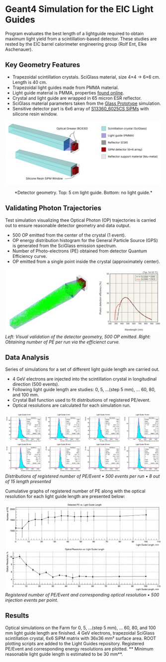 # Geant4 Simulation for the EIC Light Guides

Program evaluates the best length of a lightguide required to obtain maximum light yield from a scintillation-based detector. These studies are rested by the EIC barrel calorimeter engineering group (Rolf Ent, Elke Aschenauer).

## Key Geometry Features

* Trapezoidal scintillation crystals. SciGlass material, size 4×4 → 6×6 cm. Length is 40 cm.
* Trapezoidal light guides made from PMMA material.
* Light guide material is PMMA, properties [found online](https://eljentechnology.com/images/products/data_sheets/Light_Guides_and_Acrylic_Plastic.pdf). 
* Crystal and light guide are wrapped in 65 micron ESR reflector.
* SciGlass material parameters taken from the [Glass Prototype](https://github.com/JeffersonLab/glass-prototype) simulation.
* Sensitive detector part is 6x6 array of [S13360_6025CS SiPMs](https://www.hamamatsu.com/content/dam/hamamatsu-photonics/sites/documents/99_SALES_LIBRARY/ssd/s13360_series_kapd1052e.pdf) with silicone resin window. 

![Geant4 detector geometry](https://raw.githubusercontent.com/petrstepanov/light-guides/main/resources/light-guides-detector.png "Geant4 detector geometry")
<center>*Detector geometry. Top: 5 cm light guide. Bottom: no light guide.*</center>

## Validating Photon Trajectories

Test simulation visualizing thee Optical Photon (OP) trajectories is carried out to ensure reasonable detector geometry and data output.

* 500 OP emitted from the center of the crystal (1 event).
* OP energy distribution histogram for the General Particle Source (GPS) is generated from the SciGlass emission spectrum.
* Number of Photo-electrons (PE) obtained from detector Quantum Efficiency curve.
* OP emitted from a single point inside the crystal (approximately center).

![Geant4 simulation visualization](https://raw.githubusercontent.com/petrstepanov/light-guides/main/resources/test.png "Geant4 simulation visualization")
*Left: Visual validation of the detector geometry, 500 OP emitted. Right: Obtaining number of PE per run via the efficienct curve.*

## Data Analysis

Series of simulations for a set of different light guide length are carried out. 

* 4 GeV electrons are injected into the scintillation crystal in longitudinal direction (500 events).
* Following light guide length are studies: 0, 5, ...(step 5 mm), … 60, 80, and 100 mm.
* Crystal Ball function used to fit distributions of registered PE/event.
* Optical resolutions are calculated for each simulation run.

![Optical resolutions of wave-guides of dofferent lengths](https://raw.githubusercontent.com/petrstepanov/light-guides/main/resources/optical-resolutions.png "Optical resolutions of wave-guides of dofferent lengths")
*Distributions of registered number of PE/Event • 500 events per run •  8 out of 15 length presented*

Cumulative graphs of registered number of PE along with the optical resolution for each light guide length are presented below:

![Simulation results](https://raw.githubusercontent.com/petrstepanov/light-guides/main/resources/results.png "Simulation results")
*Registered number of PE/Event and corresponding optical resolution • 500 injection events per point.*

## Results

Optical simulations on the Farm for 0, 5, ...(step 5 mm), … 60, 80, and 100 mm light guide length are finished. 4 GeV electrons, trapezoidal SciGlass scintillation crystal, 6x6 SiPM matrix with 36x36 mm² surface area. ROOT plotting scripts are added to the Light Guides repository. Registered PE/Event and corresponding energy resolutions are plotted. ** Minimum reasonable light guide length is estimated to be 30 mm**.

